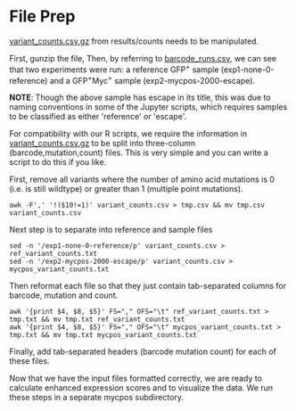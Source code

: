 # File Prep

[variant_counts.csv.gz](https://github.com/Ortlund-Laboratory/SARS-CoV-2-Structure/blob/main/Raw%20Deep%20Mutational%20Scanning%20(DMS)%20Data/Initial_GFP+_Myc+_Selection/results/counts/variant_counts.csv.gz) from results/counts needs to be manipulated.

First, gunzip the file, Then, by referring to [barcode_runs.csv](https://github.com/Ortlund-Laboratory/SARS-CoV-2-Structure/blob/main/Raw%20Deep%20Mutational%20Scanning%20(DMS)%20Data/Initial_GFP+_Myc+_Selection/data/barcode_runs.csv), we can see that two experiments were run: a reference GFP<sup>+</sup> sample (exp1-none-0-reference) and a GFP<sup>+</sup>Myc<sup>+</sup> sample (exp2-mycpos-2000-escape). 

**NOTE**: Though the above sample has escape in its title, this was due to naming conventions in some of the Jupyter scripts, which requires samples to be classified as either 'reference' or 'escape'.

For compatibility with our R scripts, we require the information in [variant_counts.csv.gz](https://github.com/Ortlund-Laboratory/SARS-CoV-2-Structure/blob/main/Raw%20Deep%20Mutational%20Scanning%20(DMS)%20Data/Initial_GFP+_Myc+_Selection/results/counts/variant_counts.csv.gz) to be split into three-column (barcode,mutation,count) files. This is very simple and you can write a script to do this if you like.

First, remove all variants where the number of amino acid mutations is 0 (i.e. is still wildtype) or greater than 1 (multiple point mutations).

```
awk -F',' '!($10!=1)' variant_counts.csv > tmp.csv && mv tmp.csv variant_counts.csv
```
Next step is to separate into reference and sample files
```
sed -n '/exp1-none-0-reference/p' variant_counts.csv > ref_variant_counts.txt
sed -n '/exp2-mycpos-2000-escape/p' variant_counts.csv > mycpos_variant_counts.txt
```
Then reformat each file so that they just contain tab-separated columns for barcode, mutation and count.
```
awk '{print $4, $8, $5}' FS="," OFS="\t" ref_variant_counts.txt > tmp.txt && mv tmp.txt ref_variant_counts.txt
awk '{print $4, $8, $5}' FS="," OFS="\t" mycpos_variant_counts.txt > tmp.txt && mv tmp.txt mycpos_variant_counts.txt
```
Finally, add tab-separated headers (barcode  mutation  count) for each of these files.

Now that we have the input files formatted correctly, we are ready to calculate enhanced expression scores and to visualize the data. We run these steps in a separate mycpos subdirectory.

